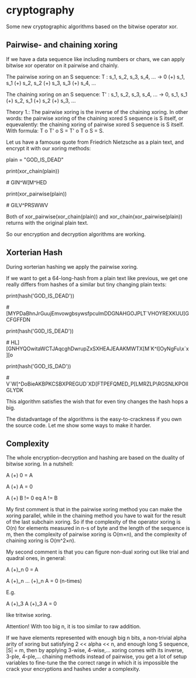 # cryptography
Some new cryptographic algorithms based on the bitwise operator xor.

## Pairwise- and chaining xoring

If we have a data sequence like including numbers or chars, we can apply bitwise xor operator on it pairwise and chainly.

The pairwise xoring on an S sequence: T : s_1, s_2, s_3, s_4, ... -> 0 (+) s_1, s_1 (+) s_2, s_2 (+) s_3, s_3 (+) s_4, ...

The chaining xoring on an S sequence: T' : s_1, s_2, s_3, s_4, ... -> 0, s_1, s_1 (+) s_2, s_1 (+) s_2 (+) s_3, ...

Theory 1.: The pairwise xoring is the inverse of the chaining xoring. In other words: the pairwise xoring of the chaining xored S sequence is S itself, or equevalently: the chaining xoring of pairwise xored S sequence is S itself. With formula: T o T' o S = T' o T o S = S.

Let us have a famouse quote from Friedrich Nietzsche as a plain text, and encrypt it with our xoring methods:

plain = "GOD_IS_DEAD"

print(xor_chain(plain))

\# GIN^W[M^HED

print(xor_pairwise(plain))

\# GILV^PRSWWV

Both of xor_pairwise(xor_chain(plain)) and xor_chain(xor_pairwise(plain)) returns with the original plain text.

So our encryption and decryption algorithms are working.

## Xorterian Hash

During xorterian hashing we apply the pairwise xoring.

If we want to get a 64-long-hash from a plain text like previous, we get one really differs from hashes of a similar but tiny changing plain texts:

print(hash('GOD_IS_DEAD'))

\# [MYPDaBhnJrGuujEmvowgbsywsfpculmDDGNAHGOJPLT\`VHOYREXKUU]GCFGFFDN

print(hash('G0D_IS_DEAD'))

\# HL][GNHYQOwitaWCTJAqcghDwrupZxSXHEAJEAAKMWTX[M\`K^I]OyNgFu\x\`x][o

print(hash('GOD_IS_DAD'))

\# V\`W\[^DoBieAKBPKCSBXPREGUD\`XD[FTPEFQMED_P[LMRZLP\RGSNLKPOIIGLYDK

This algorithm satisfies the wish that for even tiny changes the hash hops a big.

The distadvantage of the algorithms is the easy-to-crackness if you own the source code. Let me show some ways to make it harder.

## Complexity

The whole encryption-decryption and hashing are based on the duality of bitwise xoring. In a nutshell:

A (+) 0 = A

A (+) A = 0

A (+) B != 0 eq A != B

My first comment is that in the pairwise xoring method you can make the xoring parallel, while in the chaining method you have to wait for the result of the last subchain xoring. So if the complexity of the operator xoring is O(n) for elements measured in n-s of byte and the length of the sequence is m, then the complexity of pairwise xoring is O(m×n), and the complexity of chaining xoring is O(m^2×n).

My second comment is that you can figure non-dual xoring out like trial and quadral ones, in general:

A (+)_n 0 = A

A (+)_n ... (+)_n A = 0 (n-times)

E.g.

A (+)_3 A (+)_3 A = 0

like tritwise xoring.

Attention! With too big n, it is too similar to raw addition.

If we have elements represented with enough big n bits, a non-trivial alpha arity of xoring but satisfying 2 << alpha << n, and enough long S sequence, |S| = m, then 
by applying 3-wise, 4-wise,... xoring comes with its inverse, 3-ple, 4-ple,... chaining methods instead of pairwise, you get a lot of setup variables to fine-tune the the correct range in which it is impossible the crack your encryptions and hashes under a complexity.
